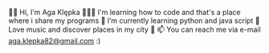 👋🏻 Hi, I’m Aga Klępka
👩🏻‍💻 I'm learning how to code and that's a place where i share my programs
🌱 I’m currently learning python and java script
💞️ Love music and discover places in my city 🌃 
📫 You can reach me via e-mail aga.klepka82@gmail.com :) 


